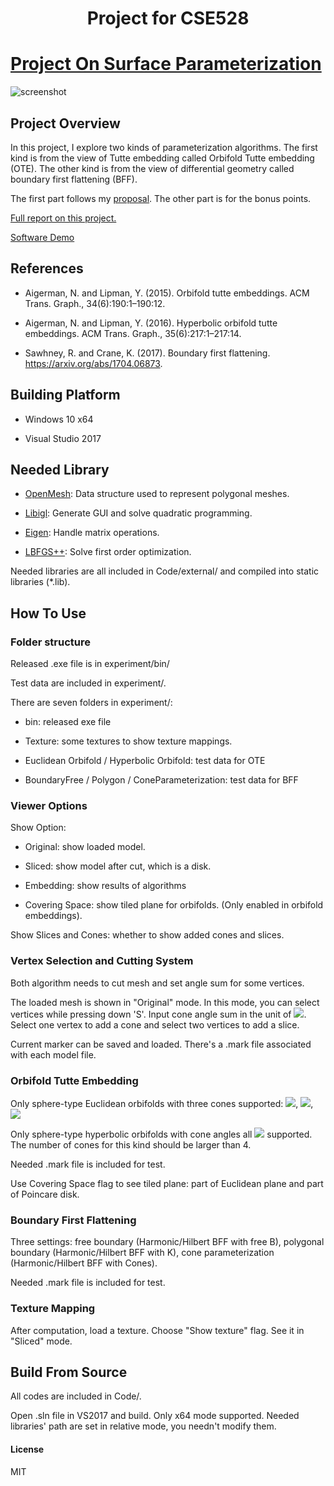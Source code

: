 <h1 align="center">
   Project for CSE528
  <br>
</h1>

# [Project On Surface Parameterization](https://github.com/xuan-li/GraphicsProject)

![screenshot](https://github.com/xuan-li/GraphicsProject/blob/master/images/gui.png)

## Project Overview

In this project, I explore two kinds of parameterization algorithms. The first kind is from the view of Tutte embedding called Orbifold Tutte embedding (OTE). The other kind is from the view of differential geometry called boundary first flattening (BFF).

The first part follows my [proposal](https://github.com/xuan-li/GraphicsProject/blob/master/Documents/Project-Proposal/Proposal.pdf). The other part is for the bonus points.

[Full report on this project.](https://github.com/xuan-li/GraphicsProject/blob/master/Documents/Final-Report/main.pdf)

[Software Demo](https://github.com/xuan-li/GraphicsProject/blob/master/SoftwareDemo.mp4)


## References

- Aigerman, N. and Lipman, Y. (2015). Orbifold tutte embeddings. ACM Trans. Graph., 34(6):190:1–190:12.

- Aigerman, N. and Lipman, Y. (2016). Hyperbolic orbifold tutte embeddings. ACM Trans. Graph., 35(6):217:1–217:14.

- Sawhney, R. and Crane, K. (2017). Boundary first flattening. https://arxiv.org/abs/1704.06873. 

## Building Platform 

* Windows 10 x64
  
* Visual Studio 2017 

## Needed Library

* [OpenMesh](https://www.openmesh.org): Data structure used to represent polygonal meshes.

* [Libigl](http://libigl.github.io/libigl/): Generate GUI and solve quadratic programming.

* [Eigen](http://eigen.tuxfamily.org): Handle matrix operations.

* [LBFGS++](https://github.com/yixuan/LBFGSpp): Solve first order optimization.

Needed libraries are all included in Code/external/ and compiled into static libraries (*.lib).


## How To Use

### Folder structure

Released .exe file is in experiment/bin/ 

Test data are included in experiment/. 

There are seven folders in experiment/: 

- bin: released exe file

- Texture: some textures to show texture mappings.

- Euclidean Orbifold / Hyperbolic Orbifold: test data for OTE

- BoundaryFree / Polygon / ConeParameterization: test data for BFF


### Viewer Options

Show Option:

- Original: show loaded model.

- Sliced: show model after cut, which is a disk. 

- Embedding: show results of algorithms

- Covering Space: show tiled plane for orbifolds. (Only enabled in orbifold embeddings).

Show Slices and Cones: whether to show added cones and slices.



### Vertex Selection and Cutting System

Both algorithm needs to cut mesh and set angle sum for some vertices.

The loaded mesh is shown in "Original" mode.  In this mode, you can select vertices while pressing down 'S'. Input cone angle sum in the unit of <img src="https://latex.codecogs.com/gif.latex?\pi" />. Select one vertex to add a cone and select two vertices to add a slice.

Current marker can be saved and loaded. There's a .mark file associated with each model file.


### Orbifold Tutte Embedding

Only sphere-type Euclidean orbifolds with three cones supported: 
<img src="https://latex.codecogs.com/gif.latex?(\frac{\pi}{2},\pi,\frac{\pi}{2})" />,
<img src="https://latex.codecogs.com/gif.latex?(\frac{2\pi}{3},\frac{2\pi}{3},\frac{2\pi}{3})" />,
<img src="https://latex.codecogs.com/gif.latex?(\frac{\pi}{3},\frac{2\pi}{3},\pi)" />


Only sphere-type hyperbolic orbifolds with cone angles all <img src="https://latex.codecogs.com/gif.latex?\pi" /> supported. The number of cones for this kind should be larger than 4.

Needed .mark file is included for test.

Use Covering Space flag to see tiled plane: part of Euclidean plane and part of Poincare disk.


### Boundary First Flattening

Three settings: free boundary (Harmonic/Hilbert BFF with free B), polygonal boundary (Harmonic/Hilbert BFF with K), cone parameterization (Harmonic/Hilbert BFF with Cones).

Needed .mark file is included for test.


### Texture Mapping

After computation, load a texture. Choose "Show texture" flag.  See it in "Sliced" mode. 

## Build From Source

All codes are included in Code/.

Open .sln file in VS2017 and build. Only x64 mode supported. Needed libraries' path are set in relative mode, you needn't modify them.

#### License

MIT
